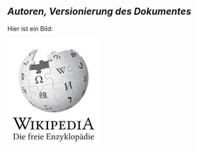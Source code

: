 *Autoren, Versionierung des Dokumentes*
----------------

Hier ist ein Bild:

<img src="M306.jpg"> 
